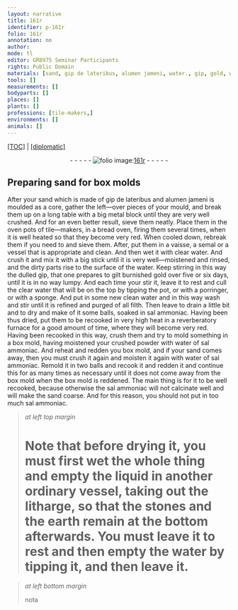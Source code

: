 ```yaml
---
layout: narrative
title: 161r
identifier: p-161r
folio: 161r
annotation: no
author:
mode: tl
editor: GR8975 Seminar Participants
rights: Public Domain
materials: [sand, gip de lateribus, alumen jameni, water., gip, gold, water, sal ammoniac, water of sal ammoniac, litharge, stones, earth]
tools: []
measurements: []
bodyparts: []
places: []
plants: []
professions: [tile-makers,]
environments: []
animals: []
---
```


 <p><a href="{{ site.baseurl }}/translation/">[TOC]</a> | <a href="{{ site.baseurl }}/texts/p-161r_tc/" target="_blank">[diplomatic]</a></p><div class="folio" align="center">- - - - - <a href="http://gallica.bnf.fr/ark:/12148/btv1b10500001g/f327.item.r=" target="_blank"><img src="https://cu-mkp.github.io/2017-workshop-edition/assets/photo-icon.png" alt="folio image: " style="display:inline-block; margin-bottom:-3px;"/>161r</a> - - - - - </div>  
  

## Preparing <span class="m">sand</span> for box molds

 
After your <span class="m">sand</span> <span class="x">which is made</span> of <span class="m">gip de lateribus</span> and <span class="m">alumen jameni</span> is moulded as a core, gather the left—over pieces of your mould, and break them up on a long table with a big metal block until they are very well crushed. And for an even better result, sieve them neatly. Place them in the oven pots of <span class="pro">tile—makers,</span> in a bread oven, <span class="x">firing them</span> several times, when it is well heated so that they become very red. When cooled down, rebreak them if you need to and sieve them. After, put them in a vaisse, a semal or a vessel that is appropriate and clean. And then wet it with clear <span class="m">water.</span> And crush it and mix it with a big stick until it is very well—moistened and rinsed, and the dirty parts rise to the surface of the water. Keep stirring in this way the dulled <span class="m">gip</span>, that one prepares to gilt burnished <span class="m">gold</span> over five or six days, until it is in no way lumpy. And each time your stir it, leave it to rest and cull the clear <span class="m">water</span> that will be on the top by tipping the pot, or with a porringer, or with a sponge. And put in some new clean <span class="m">water</span> and in this way wash and stir until it is refined and purged of all filth. Then leave to drain a little bit and to dry and make of it some balls, soaked in <span class="m">sal ammoniac</span>. Having been thus dried, put them to be recooked in very high heat in a reverberatory furnace for a good amount of time, where they will become very red. Having been recooked in this way, crush them and try to mold something in a box mold, having moistened your crushed powder with <span class="m">water of sal ammoniac</span>. And reheat and redden you box mold, and if your <span class="m">sand</span> comes away, then you must crush it again and moisten it again with <span class="m">water of sal ammoniac</span>. Remold it in two balls and recook it and redden it and continue this for as many times as necessary until it does not come away from the box mold when the box mold is reddened. The main thing is for it to be well recooked, because otherwise the <span class="m">sal ammoniac</span> will not calcinate well and will make the <span class="m">sand</span> coarse. And for this reason, you should not put in too much <span class="m">sal ammoniac</span>.
 
> *at left top margin*
> 
> 
>   # Note that before drying it, you must first wet the whole thing and empty the liquid in another ordinary vessel, taking out the <span class="m">litharge</span>, so that the <span class="m">stones</span> and the <span class="m">earth</span> remain at the bottom afterwards. You must leave it to rest and then empty the <span class="m">water</span> by tipping it, and then leave it.
 
> *at left bottom margin*
> 
> 
>   nota
 
 